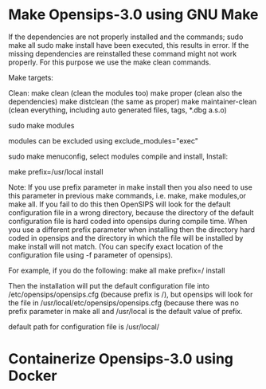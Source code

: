 # Make Opensips-3.0 using GNU Make


If the dependencies are not properly installed and the commands;
    sudo make all
    sudo make install
have been executed, this results in error. If the missing dependencies are reinstalled
these command might not work properly. For this purpose we use the make clean commands.

Make targets:
  
Clean:
 make clean   (clean the modules too)
 make proper  (clean also the dependencies)
 make distclean (the same as proper)
 make maintainer-clean (clean everything, including auto generated files, tags, *.dbg a.s.o)

sudo make modules

modules can be excluded using exclude_modules="exec"

sudo make menuconfig, select modules compile and install,
Install:

make prefix=/usr/local  install

Note: If you use prefix parameter in make install then you also need
to use this parameter in previous make commands, i.e. make, make modules,or make all. If you fail to do this then OpenSIPS will look for the default configuration file in a wrong directory, because the directory of the default configuration file is hard coded into opensips during compile time. When you use a different prefix parameter when installing then the  directory hard coded in opensips and the directory in which the file will be 
installed by make install will not match. (You can specify exact location of the configuration file using -f parameter of opensips).

For example, if you do the following:
make all
make prefix=/ install

Then the installation will put the default configuration file into
/etc/opensips/opensips.cfg (because prefix is /), but opensips will look for the file in /usr/local/etc/opensips/opensips.cfg (because there was no prefix parameter in make all and /usr/local is the default value of prefix.
 

default path for configuration file is 
/usr/local/


# Containerize Opensips-3.0 using Docker